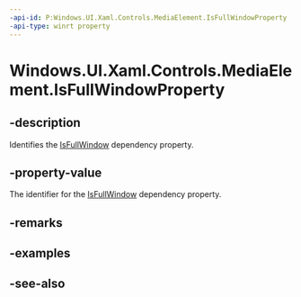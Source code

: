 ```yaml
---
-api-id: P:Windows.UI.Xaml.Controls.MediaElement.IsFullWindowProperty
-api-type: winrt property
---
```


<!-- Property syntax
public Windows.UI.Xaml.DependencyProperty IsFullWindowProperty { get; }
-->

# Windows.UI.Xaml.Controls.MediaElement.IsFullWindowProperty

## -description
Identifies the [IsFullWindow](mediaelement_isfullwindow.md) dependency property.


## -property-value
The identifier for the [IsFullWindow](mediaelement_isfullwindow.md) dependency property.

## -remarks

## -examples

## -see-also
